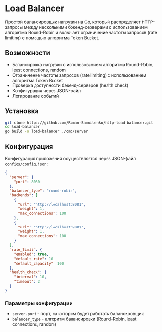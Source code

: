 # Load Balancer

Простой балансировщик нагрузки на Go, который распределяет HTTP-запросы между несколькими бэкенд-серверами с использованием алгоритма Round-Robin и включает ограничение частоты запросов (rate limiting) с помощью алгоритма Token Bucket.

## Возможности

- Балансировка нагрузки с использованием алгоритма Round-Robin, least connections, random
- Ограничение частоты запросов (rate limiting) с использованием алгоритма Token Bucket
- Проверка доступности бэкенд-серверов (health check)
- Конфигурация через JSON-файл
- Логирование событий


## Установка

```bash
git clone https://github.com/Roman-Samoilenko/http-load-balancer.git
cd load-balancer
go build -o load-balancer ./cmd/server
```

## Конфигурация

Конфигурация приложения осуществляется через JSON-файл `configs/config.json`:

```json
{
  "server": {
    "port": 8080
  },
  "balancer_type": "round-robin",
  "backends": [
    {
      "url": "http://localhost:8081",
      "weight": 1,
      "max_connections": 100
    },
    {
      "url": "http://localhost:8082",
      "weight": 1,
      "max_connections": 100
    }
  ],
  "rate_limit": {
    "enabled": true,
    "default_rate": 10,
    "default_capacity": 100
  },
  "health_check": {
    "interval": 10,
    "timeout": 2
  }
}
```

### Параметры конфигурации

- `server.port` - порт, на котором будет работать балансировщик
- `balancer_type` - алгоритм балансировки (Round-Robin, least connections, random)